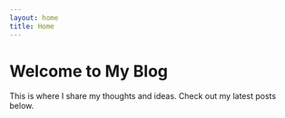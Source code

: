 ```yaml
---
layout: home
title: Home
---
```


# Welcome to My Blog

This is where I share my thoughts and ideas. Check out my latest posts below.